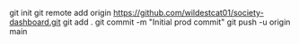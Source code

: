 git init
git remote add origin https://github.com/wildestcat01/society-dashboard.git
git add .
git commit -m "Initial prod commit"
git push -u origin main